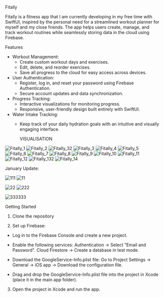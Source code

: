 Fitally

Fitally is a fitness app that I am currently developing in my free time with SwiftUI, inspired by the personal need for a streamlined workout planner for myself and my close friends.
The app helps users create, manage, and track workout routines while seamlessly storing data in the cloud using Firebase.

Features
- Workout Management: 
  - Create custom workout days and exercises.
  - Edit, delete, and reorder exercises.
  - Save all progress to the cloud for easy access across devices.
- User Authentication: 
  - Register, log in, and reset your password using Firebase Authentication.
  - Secure account updates and data synchronization.
- Progress Tracking:
  - Interactive visualizations for monitoring progress.
  - Responsive, user-friendly design built entirely with SwiftUI.
- Water Intake Tracking:
  - Keep track of your daily hydration goals with an intuitive and visually engaging interface.




    VISUALISATION

![Fitally_1](https://github.com/user-attachments/assets/064f4aa3-f020-4c0e-a75d-fc8b87a12212) ![Fitally_2](https://github.com/user-attachments/assets/758ce23f-715f-405c-98e3-7ae38746a858) ![Fitally_32](https://github.com/user-attachments/assets/1d9e3d86-24b3-4b9a-be0e-784bb1bea0db) ![Fitally_3](https://github.com/user-attachments/assets/adfc5fa1-cda4-494b-8c38-80f06fd3de0a) ![Fitally_4](https://github.com/user-attachments/assets/e5ce89e1-e186-4104-a9de-f94ce77599c6) ![Fitally_5](https://github.com/user-attachments/assets/74cdf056-9b64-46e5-9ba0-8cc709480d32) ![Fitally_6](https://github.com/user-attachments/assets/e29c27c4-eee5-4c61-8906-45b2243e2fbd) ![Fitally_7](https://github.com/user-attachments/assets/9e70c5dc-3414-4822-be45-eb92f73898c6) ![Fitally_8](https://github.com/user-attachments/assets/b5819f0e-c097-42e4-b37e-938d7ecfb424) ![Fitally_9](https://github.com/user-attachments/assets/aa5f962c-551a-45c3-a51a-29fc5d549d98) ![Fitally_10](https://github.com/user-attachments/assets/a7f1fef0-b8a7-4672-9d54-3b5c0e75970a) ![Fitally_11](https://github.com/user-attachments/assets/417ce831-1a49-4411-85cc-b28b77299f16) ![Fitally_12](https://github.com/user-attachments/assets/df4591c0-819a-4b58-a0d1-fedaf26bfc0e) ![Fitally_132](https://github.com/user-attachments/assets/bcdadb8a-fd27-4716-a038-0c1b7e8ed362) ![Fitally_14](https://github.com/user-attachments/assets/3505aba8-3a1e-4ace-9f0a-d73b7be4b283)

January Update:

![111](https://github.com/user-attachments/assets/413ef856-3111-4692-82c8-62ef847920d0) ![11](https://github.com/user-attachments/assets/819aa0b5-a2ed-467b-bd6b-445cdc1909d4)

![22](https://github.com/user-attachments/assets/fd508c18-5b59-465b-ac85-23e31805f62a) ![222](https://github.com/user-attachments/assets/bce4eb35-9d96-464e-921d-0ae608abc622)

![333333](https://github.com/user-attachments/assets/9a7e8000-dff9-4730-af69-21aa66e3cfef)


Getting Started

1. Clone the repository

2. Set up Firebase:

- Log in to the Firebase Console and create a new project.
- Enable the following services:
  Authentication → Select "Email and Password".
  Cloud Firestore → Create a database in test mode.
- Download the GoogleService-Info.plist file:
  Go to Project Settings → General → iOS app → Download the configuration file.
  
- Drag and drop the GoogleService-Info.plist file into the project in Xcode (place it in the main app folder).

3. Open the project in Xcode and run the app.





